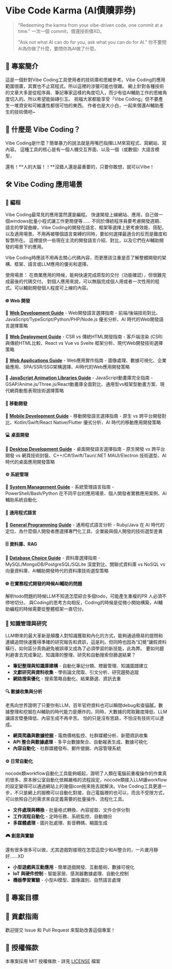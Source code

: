 # Vibe Code Karma (AI債贖罪券)

> "Redeeming the karma from your vibe-driven code, one commit at a time."
> 一次一個 commit，償還技術債XD。
>
> "Ask not what AI can do for you, ask what you can do for AI."
> 你不要問AI為你做了什麼，要問你為AI做了什麼。

## 📖 專案簡介

這是一個針對Vibe Coding工具使用者的技術庫和思維參考。Vibe Coding的應用範圍很廣，其實也不止寫程式。所以這裡的涉獵可能也很雜。
網上針對各種技術的文章大多是從程序員、筆記專家這樣的角度切入，而少有從AI輔助工作的思維角度切入的。所以希望能拋磚引玉。
祝福大家都能享受「Vibe Coding」但不要產生一堆資安和可維護性都很可怕的東西。
作者也是大小白，一起來償還AI輔助產生的技術債吧~

## 🎯 什麼是 Vibe Coding？

Vibe Coding是什麼？簡單暴力的說法就是用嘴巴指揮LLM來寫程式、寫網站、寫內容。
這種工具的核心是有一個人機交互界面、以及一個（或數個）大語言模型，

還有！**人的大腦！！**沒錯人還是最重要的，只要你敢想，就可以Vibe！

## 🛠️ Vibe Coding 應用場景

### 🚀 編程

Vibe Coding最常見的應用當然還是編程。
快速開發上線網站、應用，自己做一個windows批量小程式讓工作更簡便等……
不同於傳統程序員要考慮開發週期、語言的學習曲線，Vibe Coding的開發在語言、框架等選擇上更考慮效能、搭配，以及適用場景。不用再被哪個語言束縛的同時，要如何選擇最適合的反而是難度和智慧所在。
這裡提供一些現在主流的開發語言介紹、對比，以及它們在AI輔助開發的場景下的應用。

Vibe Coding時應該不用再去關心代碼內容，而更應該注重是否了解整體開發的架構、框架、語言或LLM應用的優劣和選擇。

使用場景：
在商業應用的時候，能夠快速完成原型的交付（功能確認），但很難完成最後的代碼交付。
對個人應用來說，可以無腦完成個人用或者一次性用的程式。可以輔助開發個人程度可上線的內容。

#### 🌐 Web 開發

📄 **[Web Development Guide](docs/web-development.md)** - Web開發語言選擇指南 - 前端/後端技術對比、JavaScript/TypeScript/Python/PHP/Node.js 優劣分析、AI 時代的Web開發語言選擇策略

📄 **[Web Deployment Guide](docs/web-deployment-guide.md)** - CSR vs 傳統HTML開發指南 - 客戶端渲染 (CSR) 與傳統HTML比較、React vs Vue vs Svelte 框架分析、現代Web開發技術選擇策略

📄 **[Web Applications Guide](docs/web-applications.md)** - Web應用實作指南 - 圖像處理、數據可視化、企業級應用、SPA/SSR/SSG架構選擇、AI時代的Web應用開發策略

📄 **[JavaScript Animation Libraries Guide](docs/js-animation-libraries.md)** - JavaScript動畫庫完全指南 - GSAP/Anime.js/Three.js/React動畫庫全面對比、通用型vs框架型動畫方案、現代網頁動態表現技術選擇策略

#### 📱 移動開發

📄 **[Mobile Development Guide](docs/mobile-development.md)** - 移動開發語言選擇指南 - 原生 vs 跨平台開發對比、Kotlin/Swift/React Native/Flutter 優劣分析、AI 時代的移動應用開發策略

#### 💻 桌面開發

📄 **[Desktop Development Guide](docs/desktop-development.md)** - 桌面開發語言選擇指南 - 原生開發 vs 跨平台開發 vs 網頁技術封裝、C++/C#/Swift/Tauri/.NET MAUI/Electron 技術選型、AI 時代的桌面應用開發策略

#### ⚙️ 系統管理

📄 **[System Management Guide](docs/system-management.md)** - 系統管理語言指南 - PowerShell/Bash/Python 在不同平台的應用場景、個人開發者實務應用案例、AI 輔助系統自動化

#### 💎 通用程式語言

📄 **[General Programming Guide](docs/general-programming.md)** - 通用程式語言分析 - Ruby/Java 在 AI 時代的定位、為什麼個人開發者應選擇專門化工具、企業級與個人開發的技術選型差異

#### 🗄️ 資料庫、RAG

📄 **[Database Choice Guide](docs/database-choice.md)** - 資料庫選擇指南 - MySQL/MongoDB/PostgreSQL/SQLite 深度對比、關聯式資料庫 vs NoSQL vs 向量資料庫、AI輔助開發時代的資料庫技術選型策略

#### 🌐 在實務程式開發的時候AI輔助的問題

解析todo問題的時候LLM不知道怎麼綜合多個todo，可能產生重複的PR
人必須不停地切分。
與Coding的思考方向相反，Coding的時候是從微小開始構築，AI輔助編程的時候需要從整體框架一直切分。

### 📝 知識管理與研究

LLM帶來的最大革新是顛覆人對知識獲取和內化的方式，能夠通過簡易的提問和連續追問快速獲得準確的研究報告和資訊，這是利。但同時也因為“幻覺”讓假資料橫行，如何區分真偽避免被誤導又成為了必須學習的新技能，此為弊。
要如何趨利避害去完成筆記、知識庫的整理、研究和自動搜索但篩選結果？

- **筆記整理與知識庫建構** - 自動化筆記分類、標籤管理、知識圖譜建立
- **文獻研究與資料收集** - 學術論文爬取、引文分析、研究趨勢追蹤
- **網路搜索優化** - 搜索策略自動化、結果篩選、資訊去重

#### 🔍 數據收集與分析

老馬向世界證明了只要你有LLM，百年官府資料也可以瞬間debug和查貓膩。數據整理和挖掘在AI輔助的時代能力是爆炸的。同時，大數據的爬取難度降低、LLM讓語言壁壘降低、內容生成不再辛苦。
怕的只是沒有思路，不怕沒有技術可以達成。

- **網頁爬蟲與數據挖掘** - 電商價格監控、社群媒體分析、新聞資訊收集
- **API 整合與數據處理** - 多平台數據聚合、自動報表生成、數據可視化
- **內容自動化** - 社群媒體發布、郵件營銷、內容管理系統

#### ⚙️ 日常自動化

nocode類workflow自動化工具能夠崛起，證明了人類在電腦前重複操作的作業真的很多。原本辦公室自動化依賴嚴格的流程設定，nocode類接入LLM讓workflow的設定變得可以通過網站上的幾個icon拖來拖去就解決。Vibe Coding工具更進一步，不只是網上的服務可以自動化對接，自己電腦裡的也可以，而且不受限方式，可以依照自己的需求來自定義需要的批量操作、流程化工具。

- **文件處理與轉換** - 批量格式轉換、內容提取、文件合併分割
- **工作流程自動化** - 定時任務、系統監控、自動備份
- **多媒體處理** - 圖片批處理、影音轉碼、縮圖生成

#### 🎮 創意與實驗

還有很多很多可以做，尤其遊戲對接現在怎麼這麼少和AI整合的，一片歲月靜好……XD

- **小型遊戲與互動應用** - 簡單遊戲開發、互動藝術、數據可視化
- **IoT 與硬件控制** - 智能家居、感測器數據處理、自動化控制
- **機器學習實驗** - 小型AI模型、圖像識別、自然語言處理

## 🎯 專案目標

## 🤝 貢獻指南

歡迎提交 Issue 和 Pull Request 來幫助改善這個專案！

## 📝 授權條款

本專案採用 MIT 授權條款 - 詳見 [LICENSE](LICENSE) 檔案
